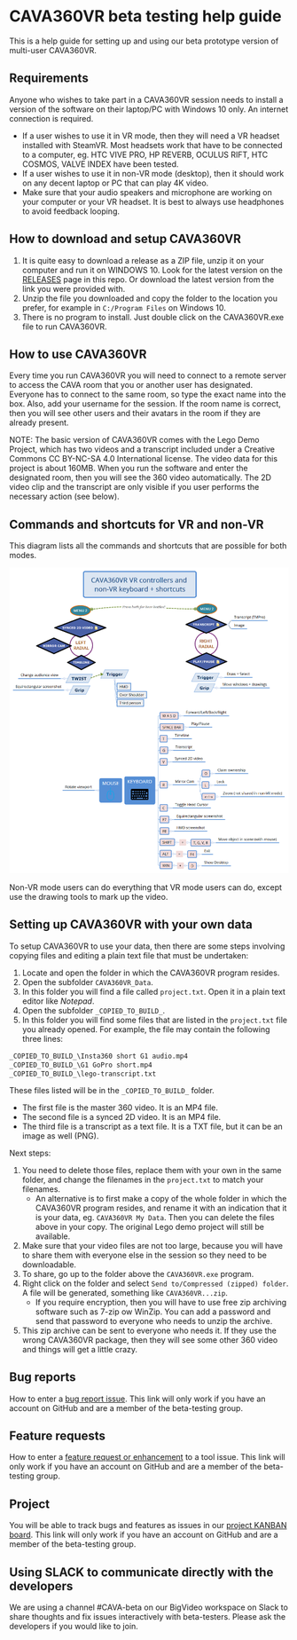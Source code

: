 # CAVA360VR beta testing help guide

This is a help guide for setting up and using our beta prototype version of multi-user CAVA360VR.

## Requirements

Anyone who wishes to take part in a CAVA360VR session needs to install a version of the software on their laptop/PC with Windows 10 only. An internet connection is required.
- If a user wishes to use it in VR mode, then they will need a VR headset installed with SteamVR. Most headsets work that have to be connected to a computer, eg. HTC VIVE PRO, HP REVERB, OCULUS RIFT, HTC COSMOS, VALVE INDEX have been tested.
- If a user wishes to use it in non-VR mode (desktop), then it should work on any decent laptop or PC that can play 4K video.
- Make sure that your audio speakers and microphone are working on your computer or your VR headset.
It is best to always use headphones to avoid feedback looping.

## How to download and setup CAVA360VR

1. It is quite easy to download a release as a ZIP file, unzip it on your computer and run it on WINDOWS 10.
Look for the latest version on the [RELEASES](https://github.com/BigSoftVideo/CAVA360VR-beta-testing/releases) page in this repo.
Or download the latest version from the link you were provided with.
1. Unzip the file you downloaded and copy the folder to the location you prefer, for example in `C:/Program Files` on Windows 10.
1. There is no program to install.
Just double click on the CAVA360VR.exe file to run CAVA360VR.

## How to use CAVA360VR

Every time you run CAVA360VR you will need to connect to a remote server to access the CAVA room that you or another user has designated. 
Everyone has to connect to the same room, so type the exact name into the box. 
Also, add your username for the session.
If the room name is correct, then you will see other users and their avatars in the room if they are already present.

NOTE: The basic version of CAVA360VR comes with the Lego Demo Project, which has two videos and a transcript included under a Creative Commons CC BY-NC-SA 4.0 International license.
The video data for this project is about 160MB.
When you run the software and enter the designated room, then you will see the 360 video automatically.
The 2D video clip and the transcript are only visible if you user performs the necessary action (see below).

## Commands and shortcuts for VR and non-VR

This diagram lists all the commands and shortcuts that are possible for both modes. 

![Diagram of commands](media/commands.png)

Non-VR mode users can do everything that VR mode users can do, except use the drawing tools to mark up the video.

## Setting up CAVA360VR with your own data

To setup CAVA360VR to use your data, then there are some steps involving copying files and editing a plain text file that must be undertaken:

1. Locate and open the folder in which the CAVA360VR program resides.
1. Open the subfolder `CAVA360VR_Data`.
1. In this folder you will find a file called `project.txt`. 
Open it in a plain text editor like _Notepad_.
1. Open the subfolder `_COPIED_TO_BUILD_`.
1. In this folder you will find some files that are listed in the `project.txt` file you already opened.
For example, the file may contain the following three lines:

```
_COPIED_TO_BUILD_\Insta360 short G1 audio.mp4
_COPIED_TO_BUILD_\G1 GoPro short.mp4
_COPIED_TO_BUILD_\lego-transcript.txt
```

These files listed will be in the `_COPIED_TO_BUILD_` folder.
- The first file is the master 360 video. 
It is an MP4 file.
- The second file is a synced 2D video. 
It is an MP4 file.
- The third file is a transcript as a text file.
It is a TXT file, but it can be an image as well (PNG).

Next steps:
1. You need to delete those files, replace them with your own in the same folder, and change the filenames in the `project.txt` to match your filenames.
    - An alternative is to first make a copy of the whole folder in which the CAVA360VR program resides, and rename it with an indication that it is your data, eg. `CAVA360VR My Data`.
Then you can delete the files above in your copy.
The original Lego demo project will still be available.
1. Make sure that your video files are not too large, because you will have to share them with everyone else in the session so they need to be downloadable.
1. To share, go up to the folder above the `CAVA360VR.exe` program.
1. Right click on the folder and select `Send to/Compressed (zipped) folder`.
A file will be generated, something like `CAVA360VR...zip`.
    - If you require encryption, then you will have to use free zip archiving software such as 7-zip ow WinZip.
You can add a password and send that password to everyone who needs to unzip the archive.
1. This zip archive can be sent to everyone who needs it. 
If they use the wrong CAVA360VR package, then they will see some other 360 video and things will get a little crazy.

## Bug reports

How to enter a [bug report issue](https://github.com/BigSoftVideo/CAVA360VR-beta-testing/issues/new/choose).
This link will only work if you have an account on GitHub and are a member of the beta-testing group.

## Feature requests

How to enter a [feature request or enhancement](https://github.com/BigSoftVideo/CAVA360VR-beta-testing/issues/new/choose) to a tool issue.
This link will only work if you have an account on GitHub and are a member of the beta-testing group.

## Project

You will be able to track bugs and features as issues in our [project KANBAN board](https://github.com/BigSoftVideo/CAVA360VR-beta-testing/projects/1).
This link will only work if you have an account on GitHub and are a member of the beta-testing group.

## Using SLACK to communicate directly with the developers

We are using a channel #CAVA-beta on our BigVideo workspace on Slack to share thoughts and fix issues interactively with beta-testers.
Please ask the developers if you would like to join.
